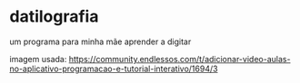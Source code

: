 # datilografia
um programa para minha mãe aprender a digitar

imagem usada:
    https://community.endlessos.com/t/adicionar-video-aulas-no-aplicativo-programacao-e-tutorial-interativo/1694/3
